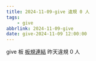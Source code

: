 ```yaml
---
title: 2024-11-09-give 違規 0 人
tags:
    - give
abbrlink: 2024-11-09-give
date: give-2024-11-09 12:00:00
---
```

give 板 [板規連結](https://www.ptt.cc/bbs/give/M.1612495900.A.C32.html)
昨天違規 0 人
